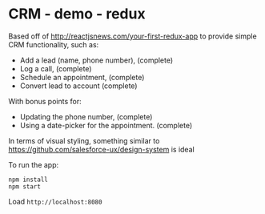# CRM - demo - redux

Based off of http://reactjsnews.com/your-first-redux-app to provide simple CRM functionality, such as:
* Add a lead (name, phone number), (complete)
* Log a call, (complete)
* Schedule an appointment, (complete)
* Convert lead to account (complete)

With bonus points for:
* Updating the phone number, (complete)
* Using a date-picker for the appointment. (complete)

In terms of visual styling, something similar to https://github.com/salesforce-ux/design-system is ideal

To run the app:
```
npm install
npm start
```

Load `http://localhost:8080`
